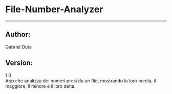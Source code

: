 # File-Number-Analyzer
----
## Author:
Gabriel Duta  
## Version: 
1.0  
App che analizza dei numeri presi da un file, mostrando la loro media, il maggiore, il minore e il loro delta.
